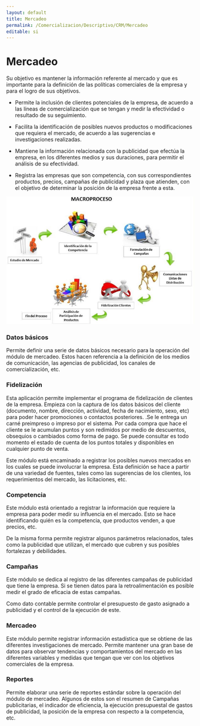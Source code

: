 ```yaml
---
layout: default
title: Mercadeo
permalink: /Comercializacion/Descriptivo/CRM/Mercadeo
editable: si
---
```


# Mercadeo

Su objetivo es mantener la información referente al mercado y que es importante para la definición de las políticas comerciales de la empresa y para el logro de sus objetivos.  

* Permite la inclusión de clientes potenciales de la empresa, de acuerdo a las líneas de comercialización que se tengan y medir la efectividad o resultado de su seguimiento.  

* Facilita la identificación de posibles nuevos productos o modificaciones que requiera el mercado, de acuerdo a las sugerencias e investigaciones realizadas.  

* Mantiene la información relacionada con la publicidad que efectúa la empresa, en los diferentes medios y sus duraciones, para permitir el análisis de su efectividad.  

* Registra las empresas que son competencia, con sus correspondientes productos, precios, campañas de publicidad y plaza que atienden, con el objetivo de determinar la posición de la empresa frente a esta.  


![](mercadeo.jpg)


### Datos básicos

Permite definir una serie de datos básicos necesario para la operación del módulo de mercadeo. Estos hacen referencia a la definición de los medios de comunicación, las agencias de publicidad, los canales de comercialización, etc.  

### Fidelización

Esta aplicación permite implementar el programa de fidelización de clientes de la empresa. Empieza con la captura de los datos básicos del cliente (documento, nombre, dirección, actividad, fecha de nacimiento, sexo, etc) para poder hacer promociones o contactos posteriores. .Se le entrega un carné preimpreso o impreso por el sistema. Por cada compra que hace el cliente se le acumulan puntos y son redimidos por medio de descuentos, obsequios o cambiados como forma de pago. Se puede consultar es todo momento el estado de cuenta de los puntos totales y disponibles en cualquier punto de venta.  

Este módulo está encaminado a registrar los posibles nuevos mercados en los cuales se puede involucrar  la empresa. Esta definición se hace a partir de una variedad de fuentes, tales como las sugerencias de los clientes, los requerimientos del mercado, las licitaciones, etc.  


### Competencia

Este módulo está orientado a registrar la información que requiere la empresa para poder medir su influencia en el mercado. Esto se hace identificando quién es la competencia, que productos venden, a que precios, etc.  

De la misma forma permite registrar algunos parámetros relacionados, tales como la publicidad que utilizan, el mercado que cubren y sus posibles fortalezas y debilidades.  

### Campañas

Este módulo se dedica al registro de las diferentes campañas de publicidad que tiene la empresa. Si se tienen datos para la retroalimentación es posible medir el grado de eficacia de estas campañas.  

Como dato contable permite controlar el presupuesto de gasto asignado a publicidad y el control de la ejecución de este.  


### Mercadeo

Este módulo permite registrar información estadística que se obtiene de las diferentes investigaciones de mercado. Permite mantener una gran base de datos para observar tendencias y comportamientos del mercado en las diferentes variables y medidas que tengan que ver con los objetivos comerciales de la empresa.  

### Reportes

Permite elaborar una serie de reportes estándar sobre la operación del módulo de mercadeo. Algunos de estos son el resumen de Campañas publicitarias, el indicador de eficiencia, la ejecución presupuestal de gastos de publicidad, la posición de la empresa con respecto a la competencia, etc.  

